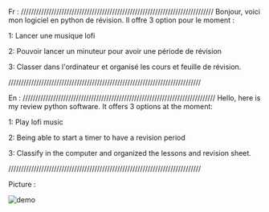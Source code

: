 Fr : 
////////////////////////////////////////////////////////////////////////////
Bonjour, voici mon logiciel en python de révision. Il offre 3 option pour le moment : 

1: Lancer une musique lofi 

2: Pouvoir lancer un minuteur pour avoir une période de révision

3: Classer dans l'ordinateur et organisé les cours et feuille de révision.

////////////////////////////////////////////////////////////////////////////


En : 
////////////////////////////////////////////////////////////////////////////
Hello, here is my review python software. It offers 3 options at the moment:

1: Play lofi music

2: Being able to start a timer to have a revision period

3: Classify in the computer and organized the lessons and revision sheet.

////////////////////////////////////////////////////////////////////////////

Picture : 

![demo](https://github.com/T0ZSKY/Revision_programme/assets/98484763/eb363009-eaa3-46a0-9ee9-a464efaf437e)
